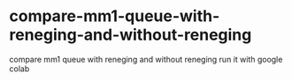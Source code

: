 # compare-mm1-queue-with-reneging-and-without-reneging
compare mm1 queue with reneging and without reneging
run it with google colab
